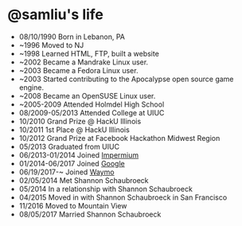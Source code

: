@samliu's life
===============

- 08/10/1990 Born in Lebanon, PA
- ~1996 Moved to NJ
- ~1998 Learned HTML, FTP, built a website
- ~2002 Became a Mandrake Linux user.
- ~2003 Became a Fedora Linux user.
- ~2003 Started contributing to the Apocalypse open source game engine.
- ~2008 Became an OpenSUSE Linux user.
- ~2005-2009 Attended Holmdel High School
- 08/2009-05/2013 Attended College at UIUC
- 10/2010 Grand Prize @ HackU Illinois
- 10/2011 1st Place @ HackU Illinois
- 10/2012 Grand Prize at Facebook Hackathon Midwest Region
- 05/2013 Graduated from UIUC
- 06/2013-01/2014 Joined [Impermium](http://www.impermium.com)
- 01/2014-06/2017 Joined [Google](http://www.google.com)
- 06/19/2017-~ Joined [Waymo](https://www.waymo.com)
- 02/05/2014 Met Shannon Schaubroeck
- 05/2014 In a relationship with Shannon Schaubroeck
- 04/2015 Moved in with Shannon Schaubroeck in San Francisco
- 11/2016 Moved to Mountain View
- 08/05/2017 Married Shannon Schaubroeck
